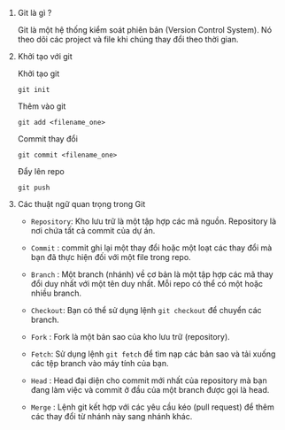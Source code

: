 1. Git là gì ?

    Git là một hệ thống kiểm soát phiên bản (Version Control System). Nó theo dõi các project và file khi chúng thay đổi theo thời gian.

2. Khởi tạo với git

    Khởi tạo git

    ```
    git init
    ```

    Thêm vào git

    ```
    git add <filename_one>
    ```

    Commit thay đổi

    ```
    git commit <filename_one>
    ```

    Đẩy lên repo

    ```
    git push
    ```

3. Các thuật ngữ quan trọng trong Git

    - `Repository`: Kho lưu trữ là một tập hợp các mã nguồn. Repository là nơi chứa tất cả commit của dự án.

    - `Commit` : commit ghi lại một thay đổi hoặc một loạt các thay đổi mà bạn đã thực hiện đối với một file trong repo.

    - `Branch` : Một branch (nhánh) về cơ bản là một tập hợp các mã thay đổi duy nhất với một tên duy nhất. Mỗi repo có thể có một hoặc nhiều branch.

    - `Checkout`: Bạn có thể sử dụng lệnh `git checkout` để chuyển các branch.

    - `Fork` : Fork là một bản sao của kho lưu trữ (repository).

    - `Fetch`: Sử dụng lệnh `git fetch` để tìm nạp các bản sao và tải xuống các tệp branch vào máy tính của bạn.

    - `Head` : Head đại diện cho commit mới nhất của repository mà bạn đang làm việc và commit ở đầu của một branch được gọi là head.

    - `Merge` : Lệnh git kết hợp với các yêu cầu kéo (pull request) để thêm các thay đổi từ nhánh này sang nhánh khác.
